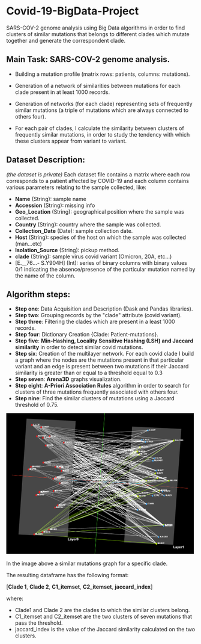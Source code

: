 # Covid-19-BigData-Project
 SARS-COV-2 genome analysis using Big Data algorithms in order to find clusters of similar mutations that belongs to different clades which mutate together and generate the correspondent clade.

## Main Task: SARS-COV-2 genome analysis.
- Building a mutation profile (matrix rows: patients, columns: mutations).

- Generation of a network of similarities between mutations for each clade present in at least 1000 records.

- Generation of networks (for each clade) representing sets of frequently similar mutations (a triple of mutations which are always connected to others four).

- For each pair of clades, I calculate the similarity between clusters of frequently similar mutations, in order to study the tendency with which these clusters appear from variant to variant.

## Dataset Description:
*(the dataset is private)*
Each dataset file contains a matrix where each row corresponds to a patient affected by COVID-19 and each column contains various parameters relating to the sample collected, like:

- **Name** (String): sample name
- **Accession** (String): missing info
- **Geo_Location** (String): geographical position where the sample was collected.
- **Country** (String): country where the sample was collected.
- **Collection_Date** (Date): sample collection date.
- **Host** (String): species of the host on which the sample was collected (man...etc)
- **Isolation_Source** (String): pickup method.
- **clade** (String): sample virus covid variant (Omicron, 20A, etc...)
- [E.__76...- S.Y904H] (Int): series of binary columns with binary values 0/1 indicating the absence/presence of the particular mutation named by the name of the column.

## Algorithm steps:
- **Step one**: Data Acquisition and Description (Dask and Pandas libraries).
- **Step two**:  Grouping records by the "clade" attribute (covid variant).
- **Step three**: Filtering the clades which are present in a least 1000 records.
- **Step four**: Dictionary Creation {Clade: Patient-mutations}.
- **Step five**: **Min-Hashing, Locality Sensitive Hashing (LSH) and Jaccard similarity** in order to detect similar covid mutations.
- **Step six**: Creation of the multilayer network. For each covid clade I build a graph where the nodes are the mutations present in that particular variant and an edge is present between two mutations if their Jaccard similarity is greater than or equal to a threshold equal to 0.3
- **Step seven**: **Arena3D** graphs visualization.
- **Step eight**: **A-Priori Association Rules** algorithm in order to search for clusters of three mutations frequently associated with others four.
- **Step nine**: Find the similar clusters of mutations using a Jaccard threshold of 0.75.

<p align="left">
  <img src="https://github.com/AdrianaMacc/Covid-19-BigData-Project/blob/main/similarmutationgraph.png" width="500" title="Graph Example">
</p>
In the image above a similar mutations graph for a specific clade. 

The resulting dataframe has the following format:

[**Clade 1**, **Clade 2**, **C1_itemset**, **C2_itemset**, **jaccard_index**]

where:
- Clade1 and Clade 2 are the clades to which the similar clusters belong. 
- C1_itemset and C2_itemset are the two clusters of seven mutations that pass the threshold. 
- jaccard_index is the value of the Jaccard similarity calculated on the two clusters.

